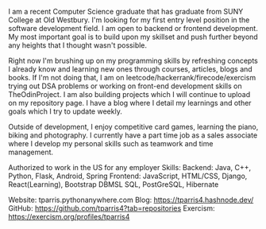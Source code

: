 I am a recent Computer Science graduate that has graduate from SUNY College at Old Westbury. I'm looking for my first entry level position in the software development field. I am open to backend or frontend development. My most important goal is to build upon my skillset and push further beyond any heights that I thought wasn't possible.

Right now I'm brushing up on my programming skills by refreshing concepts I already know and learning new ones through courses, articles, blogs and books. If I'm not doing that, I am on leetcode/hackerrank/firecode/exercism trying out DSA problems or working on front-end development skills on TheOdinProject. I am also building projects which I will continue to upload on my repository page. I have a blog where I detail my learnings and other goals which I try to update weekly.

Outside of development, I enjoy competitive card games, learning the piano, biking and photography. I currently have a part time job as a sales associate where I develop my personal skills such as teamwork and time management.

Authorized to work in the US for any employer
Skills:
Backend: Java, C++, Python, Flask, Android, Spring
Frontend: JavaScript, HTML/CSS, Django, React(Learning), Bootstrap
DBMSL SQL, PostGreSQL, Hibernate

Website: tparris.pythonanywhere.com
Blog: https://tparris4.hashnode.dev/
GitHub: https://github.com/tparris4?tab=repositories
Exercism: https://exercism.org/profiles/tparris4
